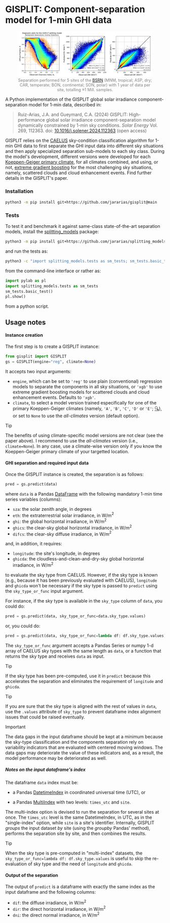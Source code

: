 # GISPLIT: Component-separation model for 1-min GHI data

<p align="center">
<figure>
    <img src="assets/gisplit_diag.png" alt="GISPLIT diagnostics">
    <figcaption style="color:gray;font-size:90%" align="center">Separation performed for 5 sites of the <a href="https://bsrn.awi.de">BSRN</a> (MNM, tropical; ASP, dry; CAR, temperate; BON, continental; SON, polar) with 1 year of data per site, totalling &asymp;1 Mill. samples.</figcaption>
</figure>
</p>

A Python implementation of the GISPLIT global solar irradiance component-separation model for 1-min data, described in:

>Ruiz-Arias, J.A. and Gueymard, C.A. (2024) GISPLIT: High-performance global solar irradiance component-separation model dynamically constrained by 1-min sky conditions. _Solar Energy_ Vol. 269, 112363. doi: [10.1016/j.solener.2024.112363](https://doi.org/10.1016/j.solener.2024.112363) (open access)

GISPLIT relies on the [CAELUS](https://github.com/jararias/caelus) sky-condition classification algorithm for 1-min GHI data to first separate the GHI input data into different sky situations and then apply specialized separation sub-models to each sky class. During the model's development, different versions were developed for each [Koeppen-Geiger primary climate](https://en.wikipedia.org/wiki/K%C3%B6ppen_climate_classification), for all climates combined, and using, or not, [extreme gradient boosting](https://xgboost.readthedocs.io/en/stable/) for the most challenging sky situations, namely, scattered clouds and cloud enhancement events. Find further details in the GISPLIT's paper.

### Installation

```sh
python3 -m pip install git+https://github.com/jararias/gisplit@main
```

### Tests

To test it and benchmark it against same-class state-of-the-art separation models, install the [splitting_models](https://github.com/jararias/splitting_models) package:

```sh
python3 -m pip install git+https://github.com/jararias/splitting_models@main
```

and run the tests as:

```sh
python3 -c "import splitting_models.tests as sm_tests; sm_tests.basic_test()"
```

from the command-line interface or rather as:

```python
import pylab as pl
import splitting_models.tests as sm_tests
sm_tests.basic_test()
pl.show()
```

from a python script.

## Usage notes

#### Instance creation

The first step is to create a GISPLIT instance:

```python
from gisplit import GISPLIT
gs = GISPLIT(engine="reg", climate=None)
```

It accepts two input arguments:

- `engine`, which can be set to `'reg'` to use plain (conventional) regression models to separate the components in all sky situations, or `'xgb'` to use extreme gradient boosting models for scattered clouds and cloud enhancement events. Defaults to `'xgb'`.
- `climate`, to select a model version trained especifically for one of the primary Koeppen-Geiger climates (namely, `'A'`, `'B'`, `'C'`, `'D'` or `'E'`; [:mag:](https://en.wikipedia.org/wiki/K%C3%B6ppen_climate_classification)), or set to `None` to use the _all-climates_ version (default option).

> [!TIP]
> The benefits of using climate-specific model versions are not clear (see the paper above). I recommend to use the _all-climates_ version (i.e., `climate=None`). In any case, use a climate-wise version only if you know the Koeppen-Geiger primary climate of your targetted location.

#### GHI separation and required input data

Once the GISPLIT instance is created, the separation is as follows:

```python
pred = gs.predict(data)
```

where `data` is a Pandas [DataFrame](https://pandas.pydata.org/docs/reference/api/pandas.DataFrame.html) with the following mandatory 1-min time series variables (columns):

- `sza`: the solar zenith angle, in degrees
- `eth`: the extraterrestrial solar irradiance, in W/m$`^2`$
- `ghi`: the global horizontal irradiance, in W/m$`^2`$
- `ghics`: the clear-sky global horizontal irradiance, in W/m$`^2`$
- `difcs`: the clear-sky diffuse irradiance, in W/m$`^2`$

and, in addition, it requires:

- `longitude`: the site's longitude, in degrees
- `ghicda`: the cloudless-and-clean-and-dry-sky global horizontal irradiance, in W/m$`^2`$

to evaluate the sky type from CAELUS. However, if the sky type is known (e.g., because it has been previously evaluated with CAELUS), `longitude` and `ghicda` won't be necessary if the sky type is passed to `predict` using the `sky_type_or_func` input argument.

For instance, if the sky type is available in the `sky_type` column of `data`, you could do:

```python
pred = gs.predict(data, sky_type_or_func=data.sky_type.values)
```

or, you could do:

```python
pred = gs.predict(data, sky_type_or_func=lambda df: df.sky_type.values)
```

The `sky_type_or_func` argument accepts a Pandas Series or numpy 1-d array of CAELUS sky types with the same length as `data`, or a function that returns the sky type and receives `data` as input. 

> [!TIP]
> If the sky type has been pre-computed, use it in `predict` because this accelerates the separation and eliminates the requirement of `longitude` and `ghicda`.

> [!TIP]
> If you are sure that the sky type is aligned with the rest of values in `data`, use the `.values` attribute of `sky_type` to prevent dataframe index alignment issues that could be raised eventually.

> [!IMPORTANT]
> The data gaps in the input dataframe should be kept at a minimum because the sky-type classification and the components separation rely on variability indicators that are evaluated with centered moving windows. The data gaps may deteriorate the value of these indicators and, as a result, the model performance may be deteriorated as well.

##### Notes on the input dataframe's index

The dataframe `data` index must be:

- a Pandas [DatetimeIndex](https://pandas.pydata.org/docs/reference/api/pandas.DatetimeIndex.html) in coordinated universal time (UTC), or

- a Pandas [MultiIndex](https://pandas.pydata.org/docs/reference/api/pandas.MultiIndex.html) with two levels: `times_utc` and `site`.

The multi-index option is devised to run the separation for several sites at once. The `times_utc` level is the same DatetimeIndex, in UTC, as in the "single-index" option, while `site` is a site's identifier. Internally, GISPLIT _groups_ the input dataset _by_ site (using the _groupby_ Pandas' method), performs the separation site by site, and then combines the results.

> [!TIP]
> When the sky type is pre-computed in "multi-index" datasets, the `sky_type_or_func=lambda df: df.sky_type.values` is useful to skip the re-evaluation of sky type and the need of `longitude` and `ghicda`.

#### Output of the separation

The output of `predict` is a dataframe with exactly the same index as the input dataframe and the following columns:

- `dif`: the diffuse irradiance, in W/m$`^2`$
- `dir`: the direct horizontal irradiance, in W/m$`^2`$
- `dni`: the direct normal irradiance, in W/m$`^2`$
